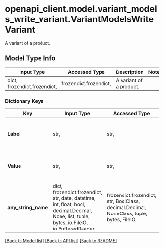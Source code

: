 # openapi_client.model.variant_models_write_variant.VariantModelsWriteVariant

A variant of a product.

## Model Type Info
Input Type | Accessed Type | Description | Notes
------------ | ------------- | ------------- | -------------
dict, frozendict.frozendict,  | frozendict.frozendict,  | A variant of a product. | 

### Dictionary Keys
Key | Input Type | Accessed Type | Description | Notes
------------ | ------------- | ------------- | ------------- | -------------
**Label** | str,  | str,  | The name of the variant, eg \&quot;Color\&quot;, \&quot;Weight\&quot; etc. | [optional] 
**Value** | str,  | str,  | The value of this variant, eg \&quot;Blue\&quot;, \&quot;250g\&quot; etc. | [optional] 
**any_string_name** | dict, frozendict.frozendict, str, date, datetime, int, float, bool, decimal.Decimal, None, list, tuple, bytes, io.FileIO, io.BufferedReader | frozendict.frozendict, str, BoolClass, decimal.Decimal, NoneClass, tuple, bytes, FileIO | any string name can be used but the value must be the correct type | [optional]

[[Back to Model list]](../../README.md#documentation-for-models) [[Back to API list]](../../README.md#documentation-for-api-endpoints) [[Back to README]](../../README.md)

